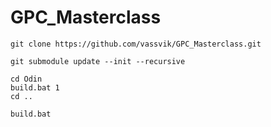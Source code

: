 # GPC_Masterclass

```
git clone https://github.com/vassvik/GPC_Masterclass.git
```

```
git submodule update --init --recursive
```

```
cd Odin
build.bat 1
cd ..
 ```
 
 ```
build.bat
 ```
